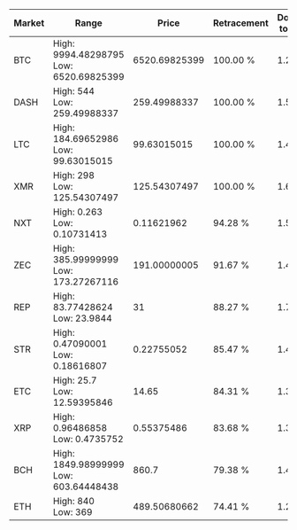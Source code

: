 | Market | Range | Price| Retracement | Doubles to 50% |
| --- | --- | --- | --- | --- |
| BTC | High: 9994.48298795<br />Low: 6520.69825399 | 6520.69825399 | 100.00 % | 1.27 |
| DASH | High: 544<br />Low: 259.49988337 | 259.49988337 | 100.00 % | 1.55 |
| LTC | High: 184.69652986<br />Low: 99.63015015 | 99.63015015 | 100.00 % | 1.43 |
| XMR | High: 298<br />Low: 125.54307497 | 125.54307497 | 100.00 % | 1.69 |
| NXT | High: 0.263<br />Low: 0.10731413 | 0.11621962 | 94.28 % | 1.59 |
| ZEC | High: 385.99999999<br />Low: 173.27267116 | 191.00000005 | 91.67 % | 1.46 |
| REP | High: 83.77428624<br />Low: 23.9844 | 31 | 88.27 % | 1.74 |
| STR | High: 0.47090001<br />Low: 0.18616807 | 0.22755052 | 85.47 % | 1.44 |
| ETC | High: 25.7<br />Low: 12.59395846 | 14.65 | 84.31 % | 1.31 |
| XRP | High: 0.96486858<br />Low: 0.4735752 | 0.55375486 | 83.68 % | 1.30 |
| BCH | High: 1849.98999999<br />Low: 603.64448438 | 860.7 | 79.38 % | 1.43 |
| ETH | High: 840<br />Low: 369 | 489.50680662 | 74.41 % | 1.23 |
